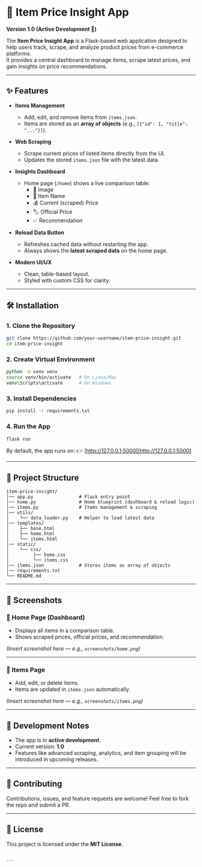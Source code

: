 # 🛒 Item Price Insight App

**Version 1.0 (Active Development 🚀)**

The **Item Price Insight App** is a Flask-based web application designed to help users track, scrape, and analyze product prices from e-commerce platforms.  
It provides a central dashboard to manage items, scrape latest prices, and gain insights on price recommendations.

---

## ✨ Features

- **Items Management**  
  - Add, edit, and remove items from `items.json`.  
  - Items are stored as an **array of objects** (e.g., `[{"id": 1, "title": "..."}]`).  

- **Web Scraping**  
  - Scrape current prices of listed items directly from the UI.  
  - Updates the stored `items.json` file with the latest data.  

- **Insights Dashboard**  
  - Home page (`/home`) shows a live comparison table:  
    - 📸 Image  
    - 📝 Item Name  
    - 💰 Current (scraped) Price  
    - 🏷️ Official Price  
    - ✅ Recommendation  

- **Reload Data Button**  
  - Refreshes cached data without restarting the app.  
  - Always shows the **latest scraped data** on the home page.  

- **Modern UI/UX**  
  - Clean, table-based layout.  
  - Styled with custom CSS for clarity.  

---

## 🛠️ Installation

### 1. Clone the Repository
```bash
git clone https://github.com/your-username/item-price-insight.git
cd item-price-insight
````

### 2. Create Virtual Environment

```bash
python -m venv venv
source venv/bin/activate   # On Linux/Mac
venv\Scripts\activate      # On Windows
```

### 3. Install Dependencies

```bash
pip install -r requirements.txt
```

### 4. Run the App

```bash
flask run
```

By default, the app runs on:
👉 [http://127.0.0.1:5000](http://127.0.0.1:5000)

---

## 📂 Project Structure

```
item-price-insight/
│── app.py                 # Flask entry point
│── home.py                # Home blueprint (dashboard & reload logic)
│── items.py               # Items management & scraping
│── utils/
│    └── data_loader.py    # Helper to load latest data
│── templates/
│    ├── base.html
│    ├── home.html
│    └── items.html
│── static/
│    └── css/
│         ├── home.css
│         └── items.css
│── items.json             # Stores items as array of objects
│── requirements.txt
└── README.md
```

---

## 📸 Screenshots

### 🔹 Home Page (Dashboard)

* Displays all items in a comparison table.
* Shows scraped prices, official prices, and recommendation.

*(Insert screenshot here — e.g., `screenshots/home.png`)*

---

### 🔹 Items Page

* Add, edit, or delete items.
* Items are updated in `items.json` automatically.

*(Insert screenshot here — e.g., `screenshots/items.png`)*

---

## 🚧 Development Notes

* The app is in **active development**.
* Current version: **1.0**
* Features like advanced scraping, analytics, and item grouping will be introduced in upcoming releases.

---

## 🤝 Contributing

Contributions, issues, and feature requests are welcome!
Feel free to fork the repo and submit a PR.

---

## 📜 License

This project is licensed under the **MIT License**.

```

---
